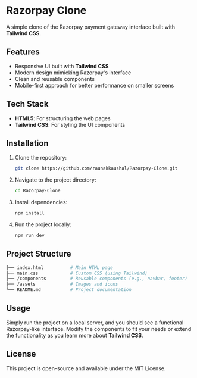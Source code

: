 
# Razorpay Clone

A simple clone of the Razorpay payment gateway interface built with **Tailwind CSS**.

## Features

- Responsive UI built with **Tailwind CSS**
- Modern design mimicking Razorpay's interface
- Clean and reusable components
- Mobile-first approach for better performance on smaller screens

## Tech Stack

- **HTML5**: For structuring the web pages
- **Tailwind CSS**: For styling the UI components

## Installation

1. Clone the repository:
   ```bash
   git clone https://github.com/raunakkaushal/Razorpay-Clone.git
   ```

2. Navigate to the project directory:
   ```bash
   cd Razorpay-Clone
   ```

3. Install dependencies:
   ```bash
   npm install
   ```

4. Run the project locally:
   ```bash
   npm run dev
   ```

## Project Structure

```bash
├── index.html          # Main HTML page
├── main.css            # Custom CSS (using Tailwind)
├── /components         # Reusable components (e.g., navbar, footer)
├── /assets             # Images and icons
└── README.md           # Project documentation
```

## Usage

Simply run the project on a local server, and you should see a functional Razorpay-like interface. Modify the components to fit your needs or extend the functionality as you learn more about **Tailwind CSS**.

## License

This project is open-source and available under the MIT License.
